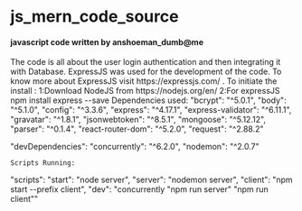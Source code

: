 # js_mern_code_source
<h4>javascript code written by anshoeman_dumb@me</h4>
The code is all about the user login authentication and then integrating it with Database.
ExpressJS was used for the development of the code.
To know more about ExpressJS visit https://expressjs.com/ .
To initiate the install :
1:Download NodeJS from https://nodejs.org/en/
2:For expressJS  npm install express --save
Dependencies used:
    "bcrypt": "^5.0.1",
    "body": "^5.1.0",
    "config": "^3.3.6",
    "express": "^4.17.1",
    "express-validator": "^6.11.1",
    "gravatar": "^1.8.1",
    "jsonwebtoken": "^8.5.1",
    "mongoose": "^5.12.12",
    "parser": "^0.1.4",
    "react-router-dom": "^5.2.0",
    "request": "^2.88.2"
    
  "devDependencies": 
    "concurrently": "^6.2.0",
    "nodemon": "^2.0.7"
    
    
    Scripts Running:

"scripts": 
    "start": "node server",
    "server": "nodemon server",
    "client": "npm start --prefix client",
    "dev": "concurrently \"npm run server\" \"npm run client\""
